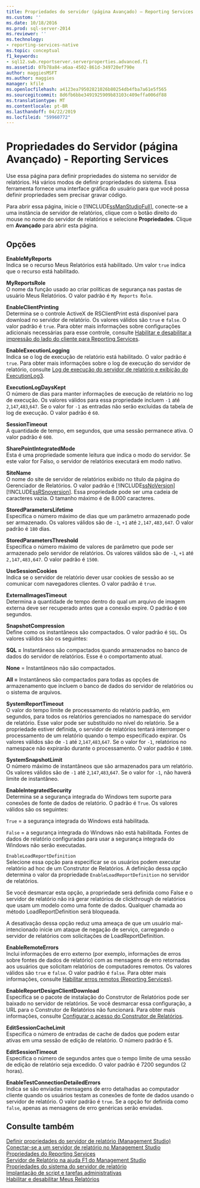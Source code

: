 ```yaml
---
title: Propriedades do servidor (página Avançado) – Reporting Services | Microsoft Docs
ms.custom: ''
ms.date: 10/18/2016
ms.prod: sql-server-2014
ms.reviewer: ''
ms.technology:
- reporting-services-native
ms.topic: conceptual
f1_keywords:
- sql12.swb.reportserver.serverproperties.advanced.f1
ms.assetid: 07b78a84-a6aa-4502-861d-349720ef790e
author: maggiesMSFT
ms.author: maggies
manager: kfile
ms.openlocfilehash: a4123ea79502821026b80254db4fba7a61e5f565
ms.sourcegitcommit: 8d6fb6bbe3491925909b83103c409effa006df88
ms.translationtype: MT
ms.contentlocale: pt-BR
ms.lasthandoff: 04/22/2019
ms.locfileid: "59960772"
---
```

# <a name="server-properties-advanced-page---reporting-services"></a>Propriedades do Servidor (página Avançado) - Reporting Services
  Use essa página para definir propriedades do sistema no servidor de relatórios. Há vários modos de definir propriedades do sistema. Essa ferramenta fornece uma interface gráfica do usuário para que você possa definir propriedades sem precisar gravar código.  
  
 Para abrir essa página, inicie o [!INCLUDE[ssManStudioFull](../../includes/ssmanstudiofull-md.md)], conecte-se a uma instância de servidor de relatórios, clique com o botão direito do mouse no nome do servidor de relatórios e selecione **Propriedades**. Clique em **Avançado** para abrir esta página.  
  
## <a name="options"></a>Opções  
 **EnableMyReports**  
 Indica se o recurso Meus Relatórios está habilitado. Um valor `true` indica que o recurso está habilitado.  
  
 **MyReportsRole**  
 O nome da função usado ao criar políticas de segurança nas pastas de usuário Meus Relatórios. O valor padrão é `My Reports Role`.  
  
 **EnableClientPrinting**  
 Determina se o controle ActiveX de RSClientPrint está disponível para download no servidor de relatório. Os valores válidos são `true` e `false`. O valor padrão é `true`. Para obter mais informações sobre configurações adicionais necessárias para esse controle, consulte [Habilitar e desabilitar a impressão do lado do cliente para Reporting Services](../report-server/enable-and-disable-client-side-printing-for-reporting-services.md).  
  
 **EnableExecutionLogging**  
 Indica se o log de execução de relatório está habilitado. O valor padrão é `true`. Para obter mais informações sobre o log de execução do servidor de relatório, consulte [Log de execução do servidor de relatório e exibição do ExecutionLog3](../report-server/report-server-executionlog-and-the-executionlog3-view.md).  
  
 **ExecutionLogDaysKept**  
 O número de dias para manter informações de execução de relatório no log de execução. Os valores válidos para essa propriedade incluem `-1` até `2`,`147`,`483`,`647`. Se o valor for `-1` as entradas não serão excluídas da tabela de log de execução. O valor padrão é `60`.  
  
 **SessionTimeout**  
 A quantidade de tempo, em segundos, que uma sessão permanece ativa. O valor padrão é `600`.  
  
 **SharePointIntegratedMode**  
 Esta é uma propriedade somente leitura que indica o modo do servidor. Se este valor for Falso, o servidor de relatórios executará em modo nativo.  
  
 **SiteName**  
 O nome do site de servidor de relatórios exibido no título da página do Gerenciador de Relatórios. O valor padrão é [!INCLUDE[ssNoVersion](../../includes/ssnoversion-md.md)] [!INCLUDE[ssRSnoversion](../../includes/ssrsnoversion-md.md)]. Essa propriedade pode ser uma cadeia de caracteres vazia. O tamanho máximo é de 8.000 caracteres.  
  
 **StoredParametersLifetime**  
 Especifica o número máximo de dias que um parâmetro armazenado pode ser armazenado. Os valores válidos são de `-1`, `+1` até `2,147,483,647`. O valor padrão é `180` dias.  
  
 **StoredParametersThreshold**  
 Especifica o número máximo de valores de parâmetro que pode ser armazenado pelo servidor de relatórios. Os valores válidos são de `-1`, `+1` até `2,147,483,647`. O valor padrão é `1500`.  
  
 **UseSessionCookies**  
 Indica se o servidor de relatório dever usar cookies de sessão ao se comunicar com navegadores clientes. O valor padrão é `true`.  
  
 **ExternalImagesTimeout**  
 Determina a quantidade de tempo dentro do qual um arquivo de imagem externa deve ser recuperado antes que a conexão expire. O padrão é `600` segundos.  
  
 **SnapshotCompression**  
 Define como os instantâneos são compactados. O valor padrão é `SQL`. Os valores válidos são os seguintes:  
  
 **SQL =** Instantâneos são compactados quando armazenados no banco de dados do servidor de relatórios. Esse é o comportamento atual.  
  
 **None** = Instantâneos não são compactados.  
  
 **All =** Instantâneos são compactados para todas as opções de armazenamento que incluem o banco de dados do servidor de relatórios ou o sistema de arquivos.  
  
 **SystemReportTimeout**  
 O valor do tempo limite de processamento do relatório padrão, em segundos, para todos os relatórios gerenciados no namespace do servidor de relatório. Esse valor pode ser substituído no nível do relatório. Se a propriedade estiver definida, o servidor de relatórios tentará interromper o processamento de um relatório quando o tempo especificado expirar. Os valores válidos são de `-1` até `2`,`147`,`483`,`647`. Se o valor for `-1`, relatórios no namespace não expirarão durante o processamento. O valor padrão é `1800`.  
  
 **SystemSnapshotLimit**  
 O número máximo de instantâneos que são armazenados para um relatório. Os valores válidos são de `-1` até `2`,`147`,`483`,`647`. Se o valor for `-1`, não haverá limite de instantâneo.  
  
 **EnableIntegratedSecurity**  
 Determina se a segurança integrada do Windows tem suporte para conexões de fonte de dados de relatório. O padrão é `True`. Os valores válidos são os seguintes:  
  
 `True` = a segurança integrada do Windows está habilitada.  
  
 `False` = a segurança integrada do Windows não está habilitada. Fontes de dados de relatório configuradas para usar a segurança integrada do Windows não serão executadas.  
  
 `EnableLoadReportDefinition`  
 Selecione essa opção para especificar se os usuários podem executar relatório ad hoc de um Construtor de Relatórios. A definição dessa opção determina o valor da propriedade `EnableLoadReportDefinition` no servidor de relatórios.  
  
 Se você desmarcar esta opção, a propriedade será definida como False e o servidor de relatório não irá gerar relatórios de clickthrough de relatórios que usam um modelo como uma fonte de dados. Qualquer chamada ao método LoadReportDefinition será bloqueada.  
  
 A desativação dessa opção reduz uma ameaça de que um usuário mal-intencionado inicie um ataque de negação de serviço, carregando o servidor de relatórios com solicitações de LoadReportDefinition.  
  
 **EnableRemoteErrors**  
 Inclui informações de erro externo (por exemplo, informações de erros sobre fontes de dados de relatório) com as mensagens de erro retornadas aos usuários que solicitam relatórios de computadores remotos. Os valores válidos são `true` e `false`. O valor padrão é `false`. Para obter mais informações, consulte [Habilitar erros remotos &#40;Reporting Services&#41;](../report-server/enable-remote-errors-reporting-services.md).  
  
 **EnableReportDesignClientDownload**  
 Especifica se o pacote de instalação do Construtor de Relatórios pode ser baixado no servidor de relatórios. Se você desmarcar essa configuração, a URL para o Construtor de Relatórios não funcionará. Para obter mais informações, consulte [Configurar o acesso do Construtor de Relatórios](../report-server/configure-report-builder-access.md).  
  
 **EditSessionCacheLimit**  
 Especifica o número de entradas de cache de dados que podem estar ativas em uma sessão de edição de relatório. O número padrão é 5.  
  
 **EditSessionTimeout**  
 Especifica o número de segundos antes que o tempo limite de uma sessão de edição de relatório seja excedido. O valor padrão é 7200 segundos (2 horas).  
  
 **EnableTestConnectionDetailedErrors**  
 Indica se são enviadas mensagens de erro detalhadas ao computador cliente quando os usuários testam as conexões de fonte de dados usando o servidor de relatório. O valor padrão é `true`. Se a opção for definida como `false`, apenas as mensagens de erro genéricas serão enviadas.  
  
## <a name="see-also"></a>Consulte também  
 [Definir propriedades do servidor de relatório &#40;Management Studio&#41;](set-report-server-properties-management-studio.md)   
 [Conectar-se a um servidor de relatório no Management Studio](connect-to-a-report-server-in-management-studio.md)   
 [Propriedades do Reporting Services](../report-server-web-service/net-framework/reporting-services-properties.md)   
 [Servidor de Relatório na ajuda F1 do Management Studio](report-server-in-management-studio-f1-help.md)   
 [Propriedades do sistema do servidor de relatório](../report-server-web-service/net-framework/reporting-services-properties-report-server-system-properties.md)   
 [Implantação de script e tarefas administrativas](script-deployment-and-administrative-tasks.md)   
 [Habilitar e desabilitar Meus Relatórios](../report-server/enable-and-disable-my-reports.md)  
  
  
